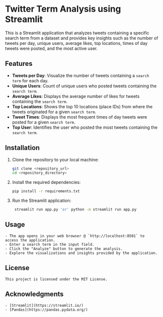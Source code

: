# Twitter Term Analysis using Streamlit

This is a Streamlit application that analyzes tweets containing a specific search term from a dataset and provides key insights such as the number of tweets per day, unique users, average likes, top locations, times of day tweets were posted, and the most active user.

## Features

- **Tweets per Day**: Visualize the number of tweets containing a `search term` for each day.
- **Unique Users**: Count of unique users who posted tweets containing the `search term`.
- **Average Likes**: Displays the average number of likes for tweets containing the `search term`.
- **Top Locations**: Shows the top 10 locations (place IDs) from where the tweets originated for a given `search term`.
- **Tweet Times**: Displays the most frequent times of day tweets were posted for a given `search term`.
- **Top User**: Identifies the user who posted the most tweets containing the `search term`.

## Installation

1. Clone the repository to your local machine:
   ```bash
   git clone <repository_url>
   cd <repository_directory>
    ```
2. Install the required dependencies:
   ```bash
   pip install -r requirements.txt
   ```
3. Run the Streamlit application:
   ```bash
    streamlit run app.py 'or' python -m streamlit run app.py
    ```
## Usage
    - The app opens in your web browser @ `http://localhost:8501` to access the application.
    - Enter a search term in the input field.
    - Click the "Analyze" button to generate the analysis.
    - Explore the visualizations and insights provided by the application.
    
## License
    This project is licensed under the MIT License.
    
## Acknowledgments
    - [Streamlit](https://streamlit.io/)
    - [Pandas](https://pandas.pydata.org/)
